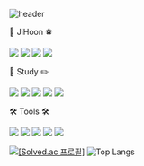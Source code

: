 ![header](https://capsule-render.vercel.app/api?type=soft&color=auto&text=Welcome%20to%20JiHoon%20Github👋&fontSize=50)

<!--
**ChaeJiHoon/ChaeJiHoon** is a ✨ _special_ ✨ repository because its `README.md` (this file) appears on your GitHub profile.

Here are some ideas to get you started:

- 🔭 I’m currently working on ...
- 🌱 I’m currently learning ...
- 👯 I’m looking to collaborate on ...
- 🤔 I’m looking for help with ...
- 💬 Ask me about ...
- 📫 How to reach me: ...
- 😄 Pronouns: ...
- ⚡ Fun fact: ...
-->

🏃 JiHoon ⚽

 <a href="https://github.com/ChaeJiHoon/ChaeJiHoon"><img src="https://img.shields.io/badge/Github-171515?style=flat-square&logo=Github&logoColor=white"/></a>
 <a href="https://hooncoding.tistory.com/"><img src="https://img.shields.io/badge/Tistory-FF7F00?style=flat-square&logo=Tistory&logoColor=white"/></a>
 <a href="https://www.notion.so/JiHoon-Chae-9a7e7b3a995d4b81ae0c34924a3b8291?source=copy_link"><img src="https://img.shields.io/badge/Notion-000000?style=flat-square&logo=Notion&logoColor=white"/></a>
 <a href="https://www.linkedin.com/in/%EC%A7%80%ED%9B%88-%EC%B1%84-214a74316/"><img src="https://img.shields.io/badge/LinkedIn-003DF8?style=flat-square&logo=Linkedin&logoColor=white"/></a>

 📝 Study ✏️
 
<a><img src="https://img.shields.io/badge/Java-007396?style=flat&logo=OpenJDK&logoColor=white"></a>
<img src="https://img.shields.io/badge/Spring-6DB33F?style=flat&logo=Spring&logoColor=white"/>
<img src="https://img.shields.io/badge/MySQL-4479A1?style=flat&logo=MySQL&logoColor=white"/>
<img src="https://img.shields.io/badge/Python-3776AB?style=flat&logo=Python&logoColor=white"/>
<img src="https://img.shields.io/badge/YOLO-111F68?style=flat&logo=YOLO&logoColor=white"/>

🛠️ Tools 🛠️

<a><img src="https://img.shields.io/badge/intellij-000000?style=flat&logo=intellijidea&logoColor=white"/></a>
<img src="https://img.shields.io/badge/Firebase-DD2C00?style=flat&logo=Firebase&logoColor=white"/>
<img src="https://img.shields.io/badge/Git-F05032?style=flat&logo=Git&logoColor=white"/>
<img src="https://img.shields.io/badge/jupyter-F37626?style=flat&logo=jupyter&logoColor=white"/>
<img src="https://img.shields.io/badge/Android Studio-3DDC84?style=flat&logo=androidstudio&logoColor=white"/>




[![[Solved.ac
프로필]](http://mazassumnida.wtf/api/v2/generate_badge?boj=cjh0420)](https://solved.ac/cjh0420)
![Top Langs](https://github-readme-stats.vercel.app/api/top-langs/?username=ChaeJiHoon&layout=compact&theme=dark)

